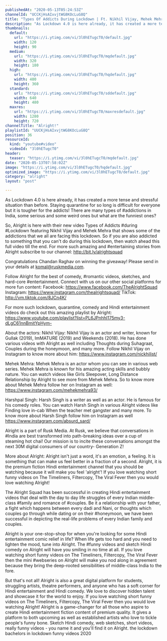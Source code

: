 ```yaml
---
publishedAt: "2020-05-13T05:24:53Z"
channelId: "UCCKjHsAIxvjtWG8KOcLuG8Q"
title: "Types Of Addicts During Lockdown | Ft. Nikhil Vijay, Mehek Mehra | Arré"
description: "As Lockdown 4.0 is here already, it has created a more tense and stressful situation than before. Staying quarantine for so long is difficult for everyone but it is tougher for the addicts! There are many types of #addictions in India, some serious and some weird ones but what are the funniest ones?\n\nSo, Alright is here with their new video Types of Addicts #during #Lockdown featuring Nikhil Vijay and Mehek Mehra that shows some of the addictions that we all are facing this lockdown. So if you are also addicted to something that you can't do during this lockdown, then watch ahead this full video till the end. For more such amazing and #entertaining stories from Alright subscribe to our channel: http://bit.ly/alrightsquad \n\nCongratulations Chandan Raghav on winning the giveaway! Please send in your details at komal@ruskmedia.com. \n\nFollow Alright for the best of comedy, #romantic videos, sketches, and hard-core #entertainment. Connect with us on our other social platforms for more fun content: \nFacebook: https://www.facebook.com/TheAlrightSquad\nInstagram: https://www.instagram.com/thealrightsquad/\nTikTok: http://vm.tiktok.com/8JCn4K/\n\nFor more such lockdown, quarantine, comedy and Hindi entertainment videos do check out this amazing playlist by Alright: https://www.youtube.com/playlist?list=PL6JPnhhI175my3-dLgC61nnBmitYpHym-\n\nAbout the actors:\nNikhil Vijay: Nikhil Vijay is an actor and writer, known for Gullak (2019), ImMATURE (2019) and Weekends (2018). He has done various videos with Alright as well including Thoughts during Suhagraat, Couples during the honeymoon, and many more. Follow Nikhil Vijay on Instagram to know more about him: https://www.instagram.com/nickhilist/\n\nMehek Mehra: Mehek Mehra is an actor whom you can see in various web series. Mehek Mehra is known for his amazing acting skills and bubbly nature. You can watch videos like Girls Sleepover, Long Distance Relationship by Alright to see more from Mehek Mehra. So to know more about Mehek Mehra follow her on Instagram as well: https://www.instagram.com/mehekmehra93/\n\nHarshpal Singh: Harsh Singh is a writer as well as an actor. He is famous for his comedy roles. You can watch Harsh Singh in various Alright videos like Finding love in-cab When the teacher met gangster and many more. To know more about Harsh Singh follow him on Instagram as well https://www.instagram.com/absurd_sard/\n\nAlright is a part of Rusk Media. At Rusk, we believe that conversations in #India are best transformed into path-breaking ideas over a cup of steaming hot chai! Our mission is to incite these conversations amongst the next 30M digital consumers of our country- Generation Z! \n\nMore about Alright: Alright isn't just a word, it's an emotion, a feeling. It is something that can make us feel better in a fraction of a second. Alright, it is the premium fiction Hindi entertainment channel that you should be watching because it will make you feel 'alright'! If you love watching short funny videos on The Timeliners, Filtercopy, The Viral Fever then you would love watching Alright!\n\nThe Alright Squad has been successful in creating Hindi entertainment videos that deal with the day to day life struggles of every Indian middle-class #family and romance of #couples. Be it a relationship with your father, a fight which happens between every dadi and Nani, or thoughts which couples go through while dating or on their #honeymoon, we have been successful in depicting the real-life problems of every Indian family and couples.\n\nAlright is your one-stop-shop for when you're looking for some Hindi entertainment comic relief in life? When life gets too hard and you need to lighten the mood, tune into Alright. The #funny videos and sketch Hindi comedy on Alright will have you smiling in no time at all. If you love watching short funny videos on The Timeliners, Filtercopy, The Viral Fever then the mini #webseries on Alright will make you nod along in agreement because they bring the deep-rooted sensibilities of middle-class India to the fore. \n\n\nBut that's not all! Alright is also a great digital platform for students, struggling artists, theatre performers, and anyone who has a soft corner for Hindi entertainment and Hindi comedy. We love to discover hidden talent and showcase it for the world to enjoy. If you love watching short funny videos on The Timeliners, Filtercopy, The Viral Fever then you would love watching Alright! Alright is a game-changer for all those who aspire to create Hindi entertainment fiction content of premium quality. It gives a platform to both upcoming as well as established artists who love to tickle people's funny bone. Sketch Hindi comedy, web sketches, short videos, really funny videos - you name it and you'll find it on Alright. the lockdown bachelors in lockdown funny videos 2020"
thumbnails:
  default:
    url: "https://i.ytimg.com/vi/3l0hETugcT0/default.jpg"
    width: 120
    height: 90
  medium:
    url: "https://i.ytimg.com/vi/3l0hETugcT0/mqdefault.jpg"
    width: 320
    height: 180
  high:
    url: "https://i.ytimg.com/vi/3l0hETugcT0/hqdefault.jpg"
    width: 480
    height: 360
  standard:
    url: "https://i.ytimg.com/vi/3l0hETugcT0/sddefault.jpg"
    width: 640
    height: 480
  maxres:
    url: "https://i.ytimg.com/vi/3l0hETugcT0/maxresdefault.jpg"
    width: 1280
    height: 720
channelTitle: "Alright!"
playlistId: "UUCKjHsAIxvjtWG8KOcLuG8Q"
position: 36
resourceId:
  kind: "youtube#video"
  videoId: "3l0hETugcT0"
header:
  teaser: "https://i.ytimg.com/vi/3l0hETugcT0/mqdefault.jpg"
date: "2020-05-13T07:58:02Z"
image: "https://i.ytimg.com/vi/3l0hETugcT0/hqdefault.jpg"
optimized_image: "https://i.ytimg.com/vi/3l0hETugcT0/default.jpg"
category: "alright"
layout: "post"

---
```

As Lockdown 4.0 is here already, it has created a more tense and stressful situation than before. Staying quarantine for so long is difficult for everyone but it is tougher for the addicts! There are many types of #addictions in India, some serious and some weird ones but what are the funniest ones?

So, Alright is here with their new video Types of Addicts #during #Lockdown featuring Nikhil Vijay and Mehek Mehra that shows some of the addictions that we all are facing this lockdown. So if you are also addicted to something that you can't do during this lockdown, then watch ahead this full video till the end. For more such amazing and #entertaining stories from Alright subscribe to our channel: http://bit.ly/alrightsquad 

Congratulations Chandan Raghav on winning the giveaway! Please send in your details at komal@ruskmedia.com. 

Follow Alright for the best of comedy, #romantic videos, sketches, and hard-core #entertainment. Connect with us on our other social platforms for more fun content: 
Facebook: https://www.facebook.com/TheAlrightSquad
Instagram: https://www.instagram.com/thealrightsquad/
TikTok: http://vm.tiktok.com/8JCn4K/

For more such lockdown, quarantine, comedy and Hindi entertainment videos do check out this amazing playlist by Alright: https://www.youtube.com/playlist?list=PL6JPnhhI175my3-dLgC61nnBmitYpHym-

About the actors:
Nikhil Vijay: Nikhil Vijay is an actor and writer, known for Gullak (2019), ImMATURE (2019) and Weekends (2018). He has done various videos with Alright as well including Thoughts during Suhagraat, Couples during the honeymoon, and many more. Follow Nikhil Vijay on Instagram to know more about him: https://www.instagram.com/nickhilist/

Mehek Mehra: Mehek Mehra is an actor whom you can see in various web series. Mehek Mehra is known for his amazing acting skills and bubbly nature. You can watch videos like Girls Sleepover, Long Distance Relationship by Alright to see more from Mehek Mehra. So to know more about Mehek Mehra follow her on Instagram as well: https://www.instagram.com/mehekmehra93/

Harshpal Singh: Harsh Singh is a writer as well as an actor. He is famous for his comedy roles. You can watch Harsh Singh in various Alright videos like Finding love in-cab When the teacher met gangster and many more. To know more about Harsh Singh follow him on Instagram as well https://www.instagram.com/absurd_sard/

Alright is a part of Rusk Media. At Rusk, we believe that conversations in #India are best transformed into path-breaking ideas over a cup of steaming hot chai! Our mission is to incite these conversations amongst the next 30M digital consumers of our country- Generation Z! 

More about Alright: Alright isn't just a word, it's an emotion, a feeling. It is something that can make us feel better in a fraction of a second. Alright, it is the premium fiction Hindi entertainment channel that you should be watching because it will make you feel 'alright'! If you love watching short funny videos on The Timeliners, Filtercopy, The Viral Fever then you would love watching Alright!

The Alright Squad has been successful in creating Hindi entertainment videos that deal with the day to day life struggles of every Indian middle-class #family and romance of #couples. Be it a relationship with your father, a fight which happens between every dadi and Nani, or thoughts which couples go through while dating or on their #honeymoon, we have been successful in depicting the real-life problems of every Indian family and couples.

Alright is your one-stop-shop for when you're looking for some Hindi entertainment comic relief in life? When life gets too hard and you need to lighten the mood, tune into Alright. The #funny videos and sketch Hindi comedy on Alright will have you smiling in no time at all. If you love watching short funny videos on The Timeliners, Filtercopy, The Viral Fever then the mini #webseries on Alright will make you nod along in agreement because they bring the deep-rooted sensibilities of middle-class India to the fore. 


But that's not all! Alright is also a great digital platform for students, struggling artists, theatre performers, and anyone who has a soft corner for Hindi entertainment and Hindi comedy. We love to discover hidden talent and showcase it for the world to enjoy. If you love watching short funny videos on The Timeliners, Filtercopy, The Viral Fever then you would love watching Alright! Alright is a game-changer for all those who aspire to create Hindi entertainment fiction content of premium quality. It gives a platform to both upcoming as well as established artists who love to tickle people's funny bone. Sketch Hindi comedy, web sketches, short videos, really funny videos - you name it and you'll find it on Alright. the lockdown bachelors in lockdown funny videos 2020
